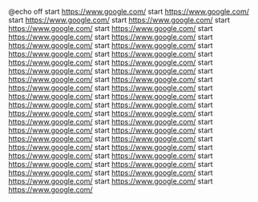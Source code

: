 @echo off
start https://www.google.com/
start https://www.google.com/
start https://www.google.com/
start https://www.google.com/
start https://www.google.com/
start https://www.google.com/
start https://www.google.com/
start https://www.google.com/
start https://www.google.com/
start https://www.google.com/
start https://www.google.com/
start https://www.google.com/
start https://www.google.com/
start https://www.google.com/
start https://www.google.com/
start https://www.google.com/
start https://www.google.com/
start https://www.google.com/
start https://www.google.com/
start https://www.google.com/
start https://www.google.com/
start https://www.google.com/
start https://www.google.com/
start https://www.google.com/
start https://www.google.com/
start https://www.google.com/
start https://www.google.com/
start https://www.google.com/
start https://www.google.com/
start https://www.google.com/
start https://www.google.com/
start https://www.google.com/
start https://www.google.com/
start https://www.google.com/
start https://www.google.com/
start https://www.google.com/
start https://www.google.com/
start https://www.google.com/
start https://www.google.com/
start https://www.google.com/
start https://www.google.com/
start https://www.google.com/
start https://www.google.com/
